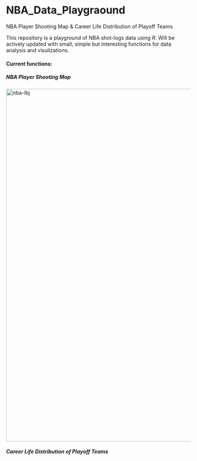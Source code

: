 # NBA_Data_Playgraound
NBA Player Shooting Map &amp; Career Life Distribution of Playoff Teams

This repository is a playground of NBA shot-logs data using *R*.
Will be actively updated with small, simple but interesting functions for data analysis and visulizations.

#### Current functions:

##### NBA Player Shooting Map
<img width="963" alt="nba-lbj" src="https://user-images.githubusercontent.com/32247330/61326599-2a449d80-a7e5-11e9-9b95-8f5306d69f2d.png">

##### Career Life Distribution of Playoff Teams
